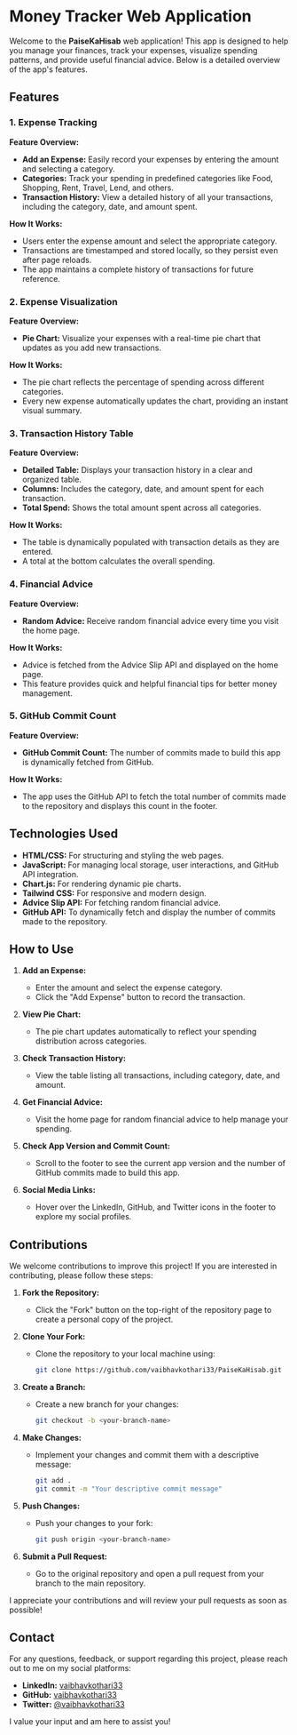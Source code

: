 # Money Tracker Web Application

Welcome to the **PaiseKaHisab** web application! This app is designed to help you manage your finances, track your expenses, visualize spending patterns, and provide useful financial advice. Below is a detailed overview of the app's features.

## Features

### 1. Expense Tracking

**Feature Overview:**
- **Add an Expense:** Easily record your expenses by entering the amount and selecting a category.
- **Categories:** Track your spending in predefined categories like Food, Shopping, Rent, Travel, Lend, and others.
- **Transaction History:** View a detailed history of all your transactions, including the category, date, and amount spent.

**How It Works:**
- Users enter the expense amount and select the appropriate category.
- Transactions are timestamped and stored locally, so they persist even after page reloads.
- The app maintains a complete history of transactions for future reference.

### 2. Expense Visualization

**Feature Overview:**
- **Pie Chart:** Visualize your expenses with a real-time pie chart that updates as you add new transactions.

**How It Works:**
- The pie chart reflects the percentage of spending across different categories.
- Every new expense automatically updates the chart, providing an instant visual summary.

### 3. Transaction History Table

**Feature Overview:**
- **Detailed Table:** Displays your transaction history in a clear and organized table.
- **Columns:** Includes the category, date, and amount spent for each transaction.
- **Total Spend:** Shows the total amount spent across all categories.

**How It Works:**
- The table is dynamically populated with transaction details as they are entered.
- A total at the bottom calculates the overall spending.

### 4. Financial Advice

**Feature Overview:**
- **Random Advice:** Receive random financial advice every time you visit the home page.

**How It Works:**
- Advice is fetched from the Advice Slip API and displayed on the home page.
- This feature provides quick and helpful financial tips for better money management.

### 5. GitHub Commit Count

**Feature Overview:**
- **GitHub Commit Count:** The number of commits made to build this app is dynamically fetched from GitHub.

**How It Works:**
- The app uses the GitHub API to fetch the total number of commits made to the repository and displays this count in the footer.

## Technologies Used

- **HTML/CSS:** For structuring and styling the web pages.
- **JavaScript:** For managing local storage, user interactions, and GitHub API integration.
- **Chart.js:** For rendering dynamic pie charts.
- **Tailwind CSS:** For responsive and modern design.
- **Advice Slip API:** For fetching random financial advice.
- **GitHub API:** To dynamically fetch and display the number of commits made to the repository.

## How to Use

1. **Add an Expense:**
   - Enter the amount and select the expense category.
   - Click the "Add Expense" button to record the transaction.

2. **View Pie Chart:**
   - The pie chart updates automatically to reflect your spending distribution across categories.

3. **Check Transaction History:**
   - View the table listing all transactions, including category, date, and amount.

4. **Get Financial Advice:**
   - Visit the home page for random financial advice to help manage your spending.

5. **Check App Version and Commit Count:**
   - Scroll to the footer to see the current app version and the number of GitHub commits made to build this app.

6. **Social Media Links:**
   - Hover over the LinkedIn, GitHub, and Twitter icons in the footer to explore my social profiles.

## Contributions

We welcome contributions to improve this project! If you are interested in contributing, please follow these steps:

1. **Fork the Repository:**
   - Click the "Fork" button on the top-right of the repository page to create a personal copy of the project.

2. **Clone Your Fork:**
   - Clone the repository to your local machine using:

     ```bash
     git clone https://github.com/vaibhavkothari33/PaiseKaHisab.git
     ```

3. **Create a Branch:**
   - Create a new branch for your changes:

     ```bash
     git checkout -b <your-branch-name>
     ```

4. **Make Changes:**
   - Implement your changes and commit them with a descriptive message:

     ```bash
     git add .
     git commit -m "Your descriptive commit message"
     ```

5. **Push Changes:**
   - Push your changes to your fork:

     ```bash
     git push origin <your-branch-name>
     ```

6. **Submit a Pull Request:**
   - Go to the original repository and open a pull request from your branch to the main repository.

I appreciate your contributions and will review your pull requests as soon as possible!

## Contact

For any questions, feedback, or support regarding this project, please reach out to me on my social platforms:

- **LinkedIn:** [vaibhavkothari33](https://www.linkedin.com/in/vaibhavkothari33)
- **GitHub:** [vaibhavkothari33](https://github.com/vaibhavkothari33)
- **Twitter:** [@vaibhavkothari33](https://twitter.com/vaibhavkothari33)

I value your input and am here to assist you!
